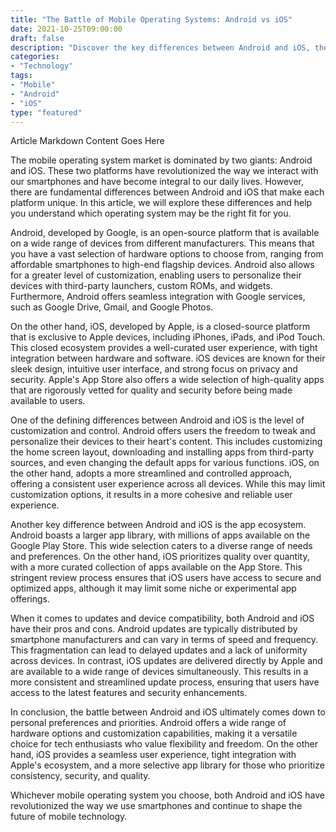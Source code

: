 ```yaml
---
title: "The Battle of Mobile Operating Systems: Android vs iOS"
date: 2021-10-25T09:00:00
draft: false
description: "Discover the key differences between Android and iOS, the two leading mobile operating systems."
categories:
- "Technology"
tags:
- "Mobile"
- "Android"
- "iOS"
type: "featured"
---
```


Article Markdown Content Goes Here

The mobile operating system market is dominated by two giants: Android and iOS. These two platforms have revolutionized the way we interact with our smartphones and have become integral to our daily lives. However, there are fundamental differences between Android and iOS that make each platform unique. In this article, we will explore these differences and help you understand which operating system may be the right fit for you.

Android, developed by Google, is an open-source platform that is available on a wide range of devices from different manufacturers. This means that you have a vast selection of hardware options to choose from, ranging from affordable smartphones to high-end flagship devices. Android also allows for a greater level of customization, enabling users to personalize their devices with third-party launchers, custom ROMs, and widgets. Furthermore, Android offers seamless integration with Google services, such as Google Drive, Gmail, and Google Photos.

On the other hand, iOS, developed by Apple, is a closed-source platform that is exclusive to Apple devices, including iPhones, iPads, and iPod Touch. This closed ecosystem provides a well-curated user experience, with tight integration between hardware and software. iOS devices are known for their sleek design, intuitive user interface, and strong focus on privacy and security. Apple's App Store also offers a wide selection of high-quality apps that are rigorously vetted for quality and security before being made available to users.

One of the defining differences between Android and iOS is the level of customization and control. Android offers users the freedom to tweak and personalize their devices to their heart's content. This includes customizing the home screen layout, downloading and installing apps from third-party sources, and even changing the default apps for various functions. iOS, on the other hand, adopts a more streamlined and controlled approach, offering a consistent user experience across all devices. While this may limit customization options, it results in a more cohesive and reliable user experience.

Another key difference between Android and iOS is the app ecosystem. Android boasts a larger app library, with millions of apps available on the Google Play Store. This wide selection caters to a diverse range of needs and preferences. On the other hand, iOS prioritizes quality over quantity, with a more curated collection of apps available on the App Store. This stringent review process ensures that iOS users have access to secure and optimized apps, although it may limit some niche or experimental app offerings.

When it comes to updates and device compatibility, both Android and iOS have their pros and cons. Android updates are typically distributed by smartphone manufacturers and can vary in terms of speed and frequency. This fragmentation can lead to delayed updates and a lack of uniformity across devices. In contrast, iOS updates are delivered directly by Apple and are available to a wide range of devices simultaneously. This results in a more consistent and streamlined update process, ensuring that users have access to the latest features and security enhancements.

In conclusion, the battle between Android and iOS ultimately comes down to personal preferences and priorities. Android offers a wide range of hardware options and customization capabilities, making it a versatile choice for tech enthusiasts who value flexibility and freedom. On the other hand, iOS provides a seamless user experience, tight integration with Apple's ecosystem, and a more selective app library for those who prioritize consistency, security, and quality.

Whichever mobile operating system you choose, both Android and iOS have revolutionized the way we use smartphones and continue to shape the future of mobile technology.
